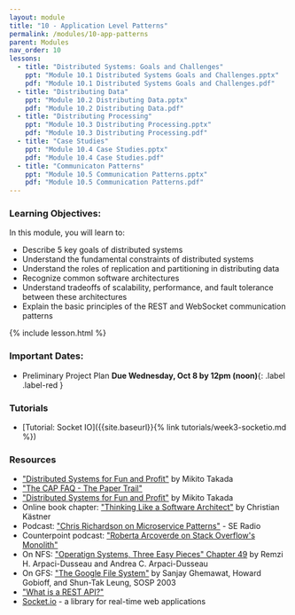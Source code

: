 ```yaml
---
layout: module
title: "10 - Application Level Patterns"
permalink: /modules/10-app-patterns
parent: Modules
nav_order: 10
lessons: 
  - title: "Distributed Systems: Goals and Challenges"
    ppt: "Module 10.1 Distributed Systems Goals and Challenges.pptx"
    pdf: "Module 10.1 Distributed Systems Goals and Challenges.pdf"
  - title: "Distributing Data"
    ppt: "Module 10.2 Distributing Data.pptx"
    pdf: "Module 10.2 Distributing Data.pdf"
  - title: "Distributing Processing"
    ppt: "Module 10.3 Distributing Processing.pptx"
    pdf: "Module 10.3 Distributing Processing.pdf"
  - title: "Case Studies"
    ppt: "Module 10.4 Case Studies.pptx"
    pdf: "Module 10.4 Case Studies.pdf"
  - title: "Communicaton Patterns"
    ppt: "Module 10.5 Communication Patterns.pptx"
    pdf: "Module 10.5 Communication Patterns.pdf"
---
```


### Learning Objectives:
In this module, you will learn to:
* Describe 5 key goals of distributed systems
* Understand the fundamental constraints of distributed systems
* Understand the roles of replication and partitioning in distributing data
* Recognize common software architectures
* Understand tradeoffs of scalability, performance, and fault tolerance between these architectures
* Explain the basic principles of the REST and WebSocket communication patterns

{% include lesson.html %}


### Important Dates:
* Preliminary Project Plan **Due Wednesday, Oct 8 by 12pm (noon)**{: .label .label-red }

### Tutorials
* [Tutorial: Socket IO]({{site.baseurl}}{% link tutorials/week3-socketio.md %})

### Resources
* ["Distributed Systems for Fun and Profit"](http://book.mixu.net/distsys/index.html) by Mikito Takada
* ["The CAP FAQ - The Paper Trail"](https://www.the-paper-trail.org/page/cap-faq/)
* ["Distributed Systems for Fun and Profit"](http://book.mixu.net/distsys/index.html) by Mikito Takada
* Online book chapter: ["Thinking Like a Software Architect"](https://ckaestne.medium.com/thinking-like-a-software-architect-121ea6919871)  by Christian Kästner
* Podcast: ["Chris Richardson on Microservice Patterns"](https://www.se-radio.net/2019/06/episode-370-chris-richardson-on-microservice-patterns/) - SE Radio
* Counterpoint podcast: ["Roberta Arcoverde on Stack Overflow's Monolith"](https://hanselminutes.com/847/engineering-stack-overflow-with-roberta-arcoverde)
* On NFS: ["Operatign Systems, Three Easy Pieces" Chapter 49](https://pages.cs.wisc.edu/~remzi/OSTEP/dist-nfs.pdf) by Remzi H. Arpaci-Dusseau and Andrea C. Arpaci-Dusseau
* On GFS: ["The Google File System"](https://static.googleusercontent.com/media/research.google.com/en//archive/gfs-sosp2003.pdf) by Sanjay Ghemawat, Howard Gobioff, and Shun-Tak Leung, SOSP 2003
* ["What is a REST API?"](https://www.sitepoint.com/rest-api/)
* [Socket.io](https://socket.io/) - a library for real-time web applications